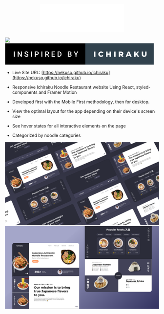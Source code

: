 <p align="center" display="flex">
    <img height="auto" width="auto" src="/src/img/Brand.png"/>
</p>

<p align="left">
    <img height="auto" width="auto" src="https://forthebadge.com/images/badges/built-with-love.svg"/>
    <img height="auto" width="auto" src="/src/img/insipired-by-ichiraku.svg"/>
</p>

- Live Site URL: [https://nekuso.github.io/ichiraku](https://nekuso.github.io/ichiraku)

- Responsive Ichiraku Noodle Restaurant website Using React, styled-components and Framer Motion
- Developed first with the Mobile First methodology, then for desktop.
- View the optimal layout for the app depending on their device's screen size
- See hover states for all interactive elements on the page
- Categorized by noodle categories

![preview img](/preview.png)
![preview img](/preview2.png)
